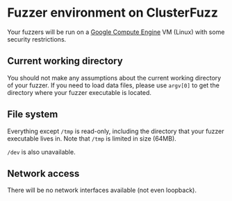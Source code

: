 # Fuzzer environment on ClusterFuzz

Your fuzzers will be run on a [Google Compute Engine](https://cloud.google.com/compute/) VM (Linux) with some security restrictions.

## Current working directory

You should not make any assumptions about the current working directory of your
fuzzer. If you need to load data files, please use `argv[0]` to get the
directory where your fuzzer executable is located.

## File system

Everything except `/tmp` is read-only, including the directory that your fuzzer
executable lives in. Note that `/tmp` is limited in size (64MB).

`/dev` is also unavailable.

## Network access

There will be no network interfaces available (not even loopback).
